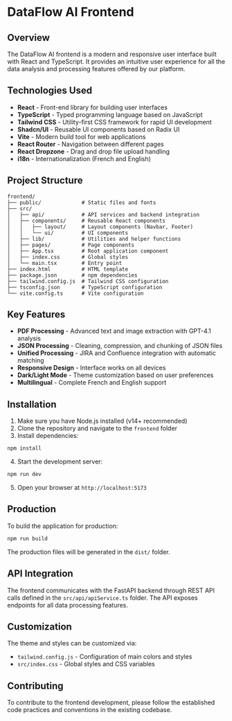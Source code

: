 # DataFlow AI Frontend

## Overview

The DataFlow AI frontend is a modern and responsive user interface built with React and TypeScript. It provides an intuitive user experience for all the data analysis and processing features offered by our platform.

## Technologies Used

- **React** - Front-end library for building user interfaces
- **TypeScript** - Typed programming language based on JavaScript
- **Tailwind CSS** - Utility-first CSS framework for rapid UI development
- **Shadcn/UI** - Reusable UI components based on Radix UI
- **Vite** - Modern build tool for web applications
- **React Router** - Navigation between different pages
- **React Dropzone** - Drag and drop file upload handling
- **i18n** - Internationalization (French and English)

## Project Structure

```
frontend/
├── public/             # Static files and fonts
├── src/
│   ├── api/            # API services and backend integration
│   ├── components/     # Reusable React components
│   │   ├── layout/     # Layout components (Navbar, Footer)
│   │   └── ui/         # UI components
│   ├── lib/            # Utilities and helper functions
│   ├── pages/          # Page components
│   ├── App.tsx         # Root application component
│   ├── index.css       # Global styles
│   └── main.tsx        # Entry point
├── index.html          # HTML template
├── package.json        # npm dependencies
├── tailwind.config.js  # Tailwind CSS configuration
├── tsconfig.json       # TypeScript configuration
└── vite.config.ts      # Vite configuration
```

## Key Features

- **PDF Processing** - Advanced text and image extraction with GPT-4.1 analysis
- **JSON Processing** - Cleaning, compression, and chunking of JSON files
- **Unified Processing** - JIRA and Confluence integration with automatic matching
- **Responsive Design** - Interface works on all devices
- **Dark/Light Mode** - Theme customization based on user preferences
- **Multilingual** - Complete French and English support

## Installation

1. Make sure you have Node.js installed (v14+ recommended)
2. Clone the repository and navigate to the `frontend` folder
3. Install dependencies:

```bash
npm install
```

4. Start the development server:

```bash
npm run dev
```

5. Open your browser at `http://localhost:5173`

## Production

To build the application for production:

```bash
npm run build
```

The production files will be generated in the `dist/` folder.

## API Integration

The frontend communicates with the FastAPI backend through REST API calls defined in the `src/api/apiService.ts` folder. The API exposes endpoints for all data processing features.

## Customization

The theme and styles can be customized via:
- `tailwind.config.js` - Configuration of main colors and styles
- `src/index.css` - Global styles and CSS variables

## Contributing

To contribute to the frontend development, please follow the established code practices and conventions in the existing codebase. 